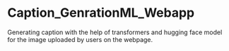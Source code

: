 # Caption_GenrationML_Webapp
Generating caption with the help of transformers and hugging face model for the image uploaded by users on the webpage.
